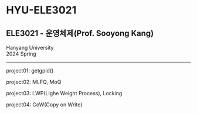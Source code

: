 # HYU-ELE3021 
## ELE3021 - 운영체제(Prof. Sooyong Kang)
Hanyang University  
2024 Spring  
<hr/>
project01: getgpid()   

project02: MLFQ, MoQ 

project03: LWP(Lighe Weight Process), Locking  

project04: CoW(Copy on Write)  


